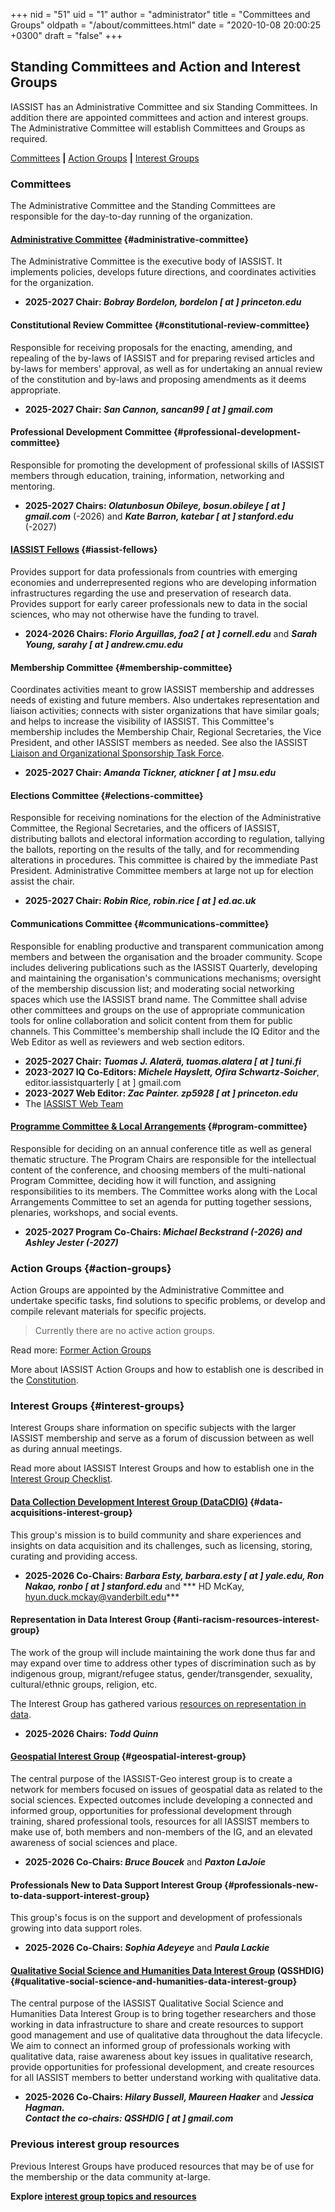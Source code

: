 +++
nid = "51"
uid = "1"
author = "administrator"
title = "Committees and Groups"
oldpath = "/about/committees.html"
date = "2020-10-08 20:00:25 +0300"
draft = "false"
+++
## Standing Committees and Action and Interest Groups

IASSIST has an Administrative Committee and six Standing Committees. In addition there are appointed committees and action and interest groups. The Administrative Committee will establish Committees and Groups as required. 
 
[Committees](#committees) **|** [Action Groups](#action-groups) **|** [Interest Groups](#interest-groups)

### Committees

The Administrative Committee and the Standing Committees are responsible for the day-to-day running of the organization.

#### [Administrative Committee](/about/officials) {#administrative-committee}
The Administrative Committee is the executive body of IASSIST. It implements policies, develops future directions, and coordinates activities for the organization.	

- **2025-2027 Chair: *Bobray Bordelon, bordelon [ at ] princeton.edu***

#### Constitutional Review Committee {#constitutional-review-committee}
Responsible for receiving proposals for the enacting, amending, and repealing of the by-laws of IASSIST and for preparing revised articles and by-laws for members' approval, as well as for undertaking an annual review of the constitution and by-laws and proposing amendments as it deems appropriate.

- **2025-2027 Chair: *San Cannon, sancan99 [ at ] gmail.com***

#### Professional Development Committee {#professional-development-committee}
Responsible for promoting the development of professional skills of IASSIST members through education, training, information, networking and mentoring.

- **2025-2027 Chairs: *Olatunbosun Obileye, bosun.obileye [ at ] gmail.com*** (-2026) and ***Kate Barron, katebar [ at ] stanford.edu*** (-2027)

#### [IASSIST Fellows](/about/fellows-program) {#iassist-fellows}
Provides support for data professionals from countries with emerging economies and underrepresented regions who are developing information infrastructures regarding the use and preservation of research data. Provides support for early career professionals new to data in the social sciences, who may not otherwise have the funding to travel.

- **2024-2026 Chairs: *Florio Arguillas, foa2 [ at ] cornell.edu*** and ***Sarah Young, sarahy [ at ] andrew.cmu.edu***

#### Membership Committee {#membership-committee}
Coordinates activities meant to grow IASSIST membership and addresses needs of existing and future members. Also undertakes representation and liaison activities; connects with sister organizations that have similar goals; and helps to increase the visibility of IASSIST. This Committee's membership includes the Membership Chair, Regional Secretaries, the Vice President, and other IASSIST members as needed. See also the IASSIST [Liaison and Organizational Sponsorship Task Force](/conferences/event-sponsorship).

- **2025-2027 Chair: *Amanda Tickner, atickner [ at ] msu.edu***

#### Elections Committee {#elections-committee}
Responsible for receiving nominations for the election of the Administrative Committee, the Regional Secretaries, and the officers of IASSIST, distributing ballots and electoral information according to regulation, tallying the ballots, reporting on the results of the tally, and for recommending alterations in procedures. This committee is chaired by the immediate Past President. Administrative Committee members at large not up for election assist the chair. 

- **2025-2027 Chair: *Robin Rice, robin.rice [ at ] ed.ac.uk***

#### Communications Committee {#communications-committee}
Responsible for enabling productive and transparent communication among members and between the organisation and the broader community. Scope includes delivering publications such as the IASSIST Quarterly, developing and maintaining the organisation's communications mechanisms; oversight of the membership discussion list; and moderating social networking spaces which use the IASSIST brand name. The Committee shall advise other committees and groups on the use of appropriate communication tools for online collaboration and solicit content from them for public channels. This Committee's membership shall include the IQ Editor and the Web Editor as well as reviewers and web section editors. 

- **2025-2027 Chair: *Tuomas J. Alaterä, tuomas.alatera [ at ] tuni.fi***
- **2023-2027 IQ Co-Editors: *Michele Hayslett, Ofira Schwartz-Soicher***, editor.iassistquarterly [ at ] gmail.com
- **2023-2027 Web Editor: *Zac Painter. zp5928 [ at ] princeton.edu***
- The [IASSIST Web Team](/about/web-team)

#### [Programme Committee & Local Arrangements](/conferences/conference-committees)  {#program-committee}
Responsible for deciding on an annual conference title as well as general thematic structure. The Program Chairs are responsible for the intellectual content of the conference, and choosing members of the multi-national Program Committee, deciding how it will function, and assigning responsibilities to its members. The Committee works along with the Local Arrangements Committee to set an agenda for putting together sessions, plenaries, workshops, and social events.  

- **2025-2027 Program Co-Chairs: *Michael Beckstrand (-2026) and Ashley Jester (-2027)***   


### Action Groups {#action-groups}

Action Groups are appointed by the Administrative Committee and undertake specific tasks, find solutions to specific problems, or develop and compile relevant materials for specific projects.

<!--
	#### Organizational Archive Action Group {#organizational-archive-action-group}

	This group is charged with processing and curating documents and memorabilia in the IASSIST Archives to commemorate the 50th Annual Conference, IASSIST 2025.

	- **2024-2025 Chair: *Christine Nieman Hislop, cnieman [ at ] hshsl.umaryland.edu***

	#### Program Committee Review Action Group {#program-committee-review-action-group}

	To review the program committee procedures.

	- **2024-2025 Chair: *Bobray Bordelon, bordelon [ at ] princeton.edu***
-->

> Currently there are no active action groups.

Read more: [Former Action Groups](/about/former-action-groups) 

More about IASSIST Action Groups and how to establish one is described in the [Constitution](/about/iassist-constitution/#article12-4). 


### Interest Groups {#interest-groups}

Interest Groups share information on specific subjects with the larger IASSIST membership and serve as a forum of discussion between as well as during annual meetings. 

Read more about IASSIST Interest Groups and how to establish one in the [Interest Group Checklist](/about/all-about-interest-groups).

#### [Data Collection Development Interest Group (DataCDIG)](/community/data-collection-development-interest-group) {#data-acquisitions-interest-group}  

This group's mission is to build community and share experiences and insights on data acquisition and its challenges, such as licensing, storing, curating and providing access.

- **2025-2026 Co-Chairs: *Barbara Esty, barbara.esty [ at ] yale.edu, Ron Nakao, ronbo [ at ] stanford.edu*** and *** HD McKay, hyun.duck.mckay@vanderbilt.edu***

#### Representation in Data Interest Group {#anti-racism-resources-interest-group}  

The work of the group will include maintaining the work done thus far and may expand over time to address other types of discrimination such as by indigenous group, migrant/refugee status, gender/transgender, sexuality, cultural/ethnic groups, religion, etc.

The Interest Group has gathered various [resources on representation in data](/community/representation-in-data-ig). 

- **2025-2026 Chairs: *Todd Quinn***

#### [Geospatial Interest Group](/community/geospatial-interest-group) {#geospatial-interest-group}
The central purpose of the IASSIST-Geo interest group is to create a network for members focused on issues of geospatial data as related to the social sciences. Expected outcomes include developing a connected and informed group, opportunities for professional development through training, shared professional tools, resources for all IASSIST members to make use of, both members and non-members of the IG, and an elevated awareness of social sciences and place. 

- **2025-2026 Co-Chairs: *Bruce Boucek*** and ***Paxton LaJoie***

#### Professionals New to Data Support Interest Group {#professionals-new-to-data-support-interest-group}

This group's focus is on the support and development of professionals growing into data support roles.  

- **2025-2026 Co-Chairs: *Sophia Adeyeye*** and ***Paula Lackie***

#### [Qualitative Social Science and Humanities Data Interest Group](/community/qualitative-social-science-and-humanities-data-interest-group) (QSSHDIG) {#qualitative-social-science-and-humanities-data-interest-group} 
<!--#### [Qualitative Social Science and Humanities Data Interest Group <i class="fas fa-external-link-alt"></i>](https://sites.google.com/uncg.edu/iassistqsshdig/home "OSSHDIG webiste") (QSSHDIG) {#qualitative-social-science-and-humanities-data-interest-group} -->
The central purpose of the IASSIST Qualitative Social Science and Humanities Data Interest Group is to bring together researchers and those working in data infrastructure to share and create resources to support good management and use of qualitative data throughout the data lifecycle. We aim to connect an informed group of professionals working with qualitative data, raise awareness about key issues in qualitative research, provide opportunities for professional development, and create resources for all IASSIST members to better understand working with qualitative data.

- **2025-2026 Co-Chairs: *Hilary Bussell, Maureen Haaker*** and ***Jessica Hagman.<br />Contact the co-chairs: QSSHDIG [ at ] gmail.com***


### Previous interest group resources

Previous Interest Groups have produced resources that may be of use for the membership or the data community at-large. 

**Explore [	interest group topics and resources](/community/previous-interest-groups)**



